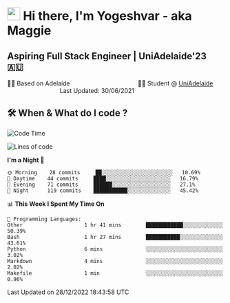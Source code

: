 <h1><img src="https://emojis.slackmojis.com/emojis/images/1531849430/4246/blob-sunglasses.gif?1531849430" width="30"/> Hi there, I'm Yogeshvar - aka Maggie</h1>

## Aspiring Full Stack Engineer | UniAdelaide'23 🇦🇺  
🏂🏻  Based on Adelaide &nbsp;&nbsp;&nbsp;&nbsp;&nbsp;&nbsp;&nbsp;&nbsp;&nbsp;&nbsp;&nbsp;&nbsp;&nbsp;&nbsp;&nbsp;&nbsp;&nbsp;&nbsp;&nbsp;&nbsp;&nbsp;&nbsp;&nbsp;&nbsp;&nbsp;&nbsp;&nbsp;&nbsp;&nbsp;&nbsp;&nbsp;&nbsp;&nbsp;&nbsp;&nbsp;&nbsp;&nbsp;&nbsp;&nbsp;👨‍💻 Student @ [UniAdelaide](https://www.adelaide.edu.au)   &nbsp;&nbsp;&nbsp;&nbsp;&nbsp;&nbsp;&nbsp;&nbsp;&nbsp;&nbsp;&nbsp;&nbsp;&nbsp;&nbsp;&nbsp;&nbsp;&nbsp;&nbsp;&nbsp;&nbsp;&nbsp;&nbsp;&nbsp;&nbsp;&nbsp;&nbsp;&nbsp;&nbsp;&nbsp;&nbsp;&nbsp;Last Updated: 30/06/2021

## 🛠 When & What do I code ?  

<!--START_SECTION:waka-->
![Code Time](http://img.shields.io/badge/Code%20Time-1%2C876%20hrs%2058%20mins-blue)

![Lines of code](https://img.shields.io/badge/From%20Hello%20World%20I%27ve%20Written-2%20Million%20lines%20of%20code-blue)

**I'm a Night 🦉** 

```text
🌞 Morning    28 commits     ██░░░░░░░░░░░░░░░░░░░░░░░   10.69% 
🌆 Daytime    44 commits     ████░░░░░░░░░░░░░░░░░░░░░   16.79% 
🌃 Evening    71 commits     ██████░░░░░░░░░░░░░░░░░░░   27.1% 
🌙 Night      119 commits    ███████████░░░░░░░░░░░░░░   45.42%

```


📊 **This Week I Spent My Time On** 

```text
💬 Programming Languages: 
Other                    1 hr 41 mins        ████████████░░░░░░░░░░░░░   50.39% 
Bash                     1 hr 27 mins        ███████████░░░░░░░░░░░░░░   43.61% 
Python                   6 mins              ░░░░░░░░░░░░░░░░░░░░░░░░░   3.02% 
Markdown                 4 mins              ░░░░░░░░░░░░░░░░░░░░░░░░░   2.02% 
Makefile                 1 min               ░░░░░░░░░░░░░░░░░░░░░░░░░   0.96%

```


 Last Updated on 28/12/2022 18:43:58 UTC
<!--END_SECTION:waka-->
